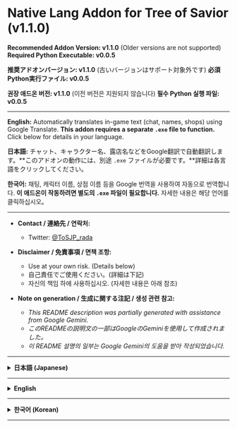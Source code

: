 # Native Lang Addon for Tree of Savior (v1.1.0)

**Recommended Addon Version: v1.1.0** (Older versions are not supported)
**Required Python Executable: v0.0.5**

**推奨アドオンバージョン: v1.1.0** (古いバージョンはサポート対象外です)
**必須Python実行ファイル: v0.0.5**

**권장 애드온 버전: v1.1.0** (이전 버전은 지원되지 않습니다)
**필수 Python 실행 파일: v0.0.5**

---

**English:** Automatically translates in-game text (chat, names, shops) using Google Translate. **This addon requires a separate `.exe` file to function.** Click below for details in your language.

**日本語:** チャット、キャラクター名、露店名などをGoogle翻訳で自動翻訳します。**このアドオンの動作には、別途 `.exe` ファイルが必要です。**詳細は各言語をクリックしてください。

**한국어:** 채팅, 캐릭터 이름, 상점 이름 등을 Google 번역을 사용하여 자동으로 번역합니다. **이 애드온이 작동하려면 별도의 `.exe` 파일이 필요합니다.** 자세한 내용은 해당 언어를 클릭하십시오。

---

*   **Contact / 連絡先 / 연락처:**
    *   Twitter: [@ToSJP_rada](https://twitter.com/ToSJP_rada)

*   **Disclaimer / 免責事項 / 면책 조항:**
    *   Use at your own risk. (Details below)
    *   自己責任でご使用ください。(詳細は下記)
    *   자신의 책임 하에 사용하십시오. (자세한 내용은 아래 참조)

*   **Note on generation / 生成に関する注記 / 생성 관련 참고:**
    *   *This README description was partially generated with assistance from Google Gemini.*
    *   *このREADMEの説明文の一部はGoogleのGeminiを使用して作成されました。*
    *   *이 README 설명의 일부는 Google Gemini의 도움을 받아 작성되었습니다.*

---

<details>
<summary><strong>日本語 (Japanese)</strong></summary>

**推奨アドオンバージョン: v1.1.0** (古いバージョンはサポート対象外です)

チャット、キャラクター名、露店名などをGoogle翻訳で自動翻訳します。

*   **翻訳エンジン:** Google翻訳
*   **必須:** Google Chrome ブラウザのインストール

![キャプチャ241123](https://github.com/user-attachments/assets/ed0fd698-a4d3-4c8f-a84d-a9ec3209c1e2)
![キャプチャ241129](https://github.com/user-attachments/assets/653526e7-98ba-4dd6-9da8-9eed2611e5a5)

### インストールガイド (重要!)

このアドオンは、正しく機能するために外部プログラム (`native_lang-v0.0.5.exe`) が必要です。このプログラムは `.tar` ファイルに含まれています。

1.  **外部プログラムアーカイブのダウンロード:**
    *   リリースページまたはリポジトリから **`native_lang-v0.0.5.tar`** をダウンロードしてください。
    *   **重要:** バージョン `0.0.5` の `.tar` ファイルにのみ必要な外部プログラムが含まれています。**最新のアドオンバージョン (v1.1.0 など) を使用する場合でも、この外部プログラム (v0.0.5の.tar) は必須です。**

2.  **ウイルス対策ソフトの警告:**
    *   ウイルス対策ソフトが `.tar` ファイルまたは展開された `.exe` ファイルを脅威として検出する可能性があります (誤検出)。続行するには、**一時的にウイルス対策ソフトを無効にする**か、除外設定を追加する必要がある場合があります。**自己責任で行ってください。**
    *   ![キャプチャ241130-2](https://github.com/user-attachments/assets/013d1e49-fb82-429d-aa7e-ddb109e5d5a8)

3.  **アーカイブファイルの配置:**
    *   ダウンロードした `native_lang-v0.0.5.tar` ファイルを Tree of Savior の `addons/native_lang/` フォルダ内に配置します。(`native_lang` フォルダが存在しない場合は作成してください。)
    *   例: `C:\Program Files (x86)\Steam\steamapps\common\Tree of Savior (Japanese Ver.)\addons\native_lang\`
    *   (パスは環境によって異なります)
    *   ![キャプチャ241130](https://github.com/user-attachments/assets/987111fc-d0e9-4bef-8b3b-d1b95d81f3c7)

4.  **Tree of Savior を起動:**
    *   ゲームを起動します。アドオンは自動的に `.tar` アーカイブから必要なファイルを展開し（まだ展開されていない場合）、外部翻訳プログラム (`native_lang-v0.0.5.exe`) を最小化状態で起動します。

5.  **アドオンIPFファイルのインストール:**
    *   アドオンマネージャーを使用するか、Tree of Savior の `data` フォルダに配置して、アドオンの **最新バージョン (v1.1.0 推奨)** の `native_lang-xxx.ipf` ファイルをインストールします。**古いバージョンの .ipf ファイルはサポート対象外です。**

**まとめ:** Native Lang を動作させるには、`addons/native_lang/` に正しく配置された **`native_lang-v0.0.5.tar`** と、インストールされた**最新のアドオン `.ipf` ファイル (v1.1.0 推奨)** の両方が必要です。古い `.ipf` バージョンはサポート対象外です。

### 連絡先・サポート

不具合や質問がある場合は、作者にご連絡ください：

*   **Twitter:** [@ToSJP_rada](https://twitter.com/ToSJP_rada)

これは個人プロジェクトであり、サポートには限りがあることに注意してください。自己責任でご使用ください。

*このREADMEの説明文の一部はGoogleのGeminiを使用して作成されました。*

</details>

---

<details>
<summary><strong>English</strong></summary>

**Recommended Addon Version: v1.1.0** (Older versions are not supported)

This addon automatically translates in-game text such as chat messages, character names, and shop titles using Google Translate.

*   **Translation Engine:** Google Translate
*   **Requirement:** Google Chrome browser must be installed on your system.

![Screenshot 1](https://github.com/user-attachments/assets/ed0fd698-a4d3-4c8f-a84d-a9ec3209c1e2)
![Screenshot 2](https://github.com/user-attachments/assets/653526e7-98ba-4dd6-9da8-9eed2611e5a5)

### Installation Guide (Important!)

This addon requires an external program (`native_lang-v0.0.5.exe`) included in the `.tar` file to function correctly.

1.  **Download the External Program Archive:**
    *   Download **`native_lang-v0.0.5.tar`** from the release page or repository.
    *   **Important:** Only version `0.0.5` of the `.tar` file contains the necessary external program. **This external program is required even if you use a newer addon version (like v1.1.0).**

2.  **Antivirus Warning:**
    *   Your antivirus software might flag the `.tar` file or the extracted `.exe` file as a potential threat (false positive). You may need to **temporarily disable your antivirus** or add an exception for the file to proceed. **Do this at your own risk.**
    *   ![Antivirus Example](https://github.com/user-attachments/assets/013d1e49-fb82-429d-aa7e-ddb109e5d5a8)

3.  **Place the Archive File:**
    *   Place the downloaded `native_lang-v0.0.5.tar` file inside your Tree of Savior `addons/native_lang/` folder. (Create the `native_lang` folder if it doesn't exist.)
    *   Example Path: `C:\Program Files (x86)\Steam\steamapps\common\Tree of Savior (Japanese Ver.)\addons\native_lang\`
    *   (The exact path depends on your installation location and game version/region.)
    *   ![File Location](https://github.com/user-attachments/assets/987111fc-d0e9-4bef-8b3b-d1b95d81f3c7)

4.  **Start Tree of Savior:**
    *   Launch the game. The addon should automatically extract the necessary files from the `.tar` archive (if not already extracted) and start the external translation program (`native_lang-v0.0.5.exe`) minimized.

5.  **Install the Addon IPF File:**
    *   Install the **latest version (v1.1.0 recommended)** of the `native_lang-xxx.ipf` file using the Addon Manager or by placing it in your Tree of Savior `data` folder. **Older versions of the .ipf file are not supported.**

**Summary:** You need both the **`native_lang-v0.0.5.tar`** file placed correctly in the `addons/native_lang/` folder AND the **latest addon `.ipf` file (v1.1.0 recommended)** installed for Native Lang to work. Older `.ipf` versions are not supported.

### Contact & Support

If you encounter any issues or have questions, please contact the author:

*   **Twitter:** [@ToSJP_rada](https://twitter.com/ToSJP_rada)

Please note that this is a personal project, and support may be limited. Use at your own risk.

*This README description was partially generated with assistance from Google Gemini.*

</details>

---

<details>
<summary><strong>한국어 (Korean)</strong></summary>

**권장 애드온 버전: v1.1.0** (이전 버전은 지원되지 않습니다)

채팅, 캐릭터 이름, 상점 이름 등을 Google 번역을 사용하여 자동으로 번역합니다.

*   **번역 엔진:** Google 번역
*   **필요 사항:** Google Chrome 브라우저 설치됨

![스크린샷 1](https://github.com/user-attachments/assets/ed0fd698-a4d3-4c8f-a84d-a9ec3209c1e2)
![스크린샷 2](https://github.com/user-attachments/assets/653526e7-98ba-4dd6-9da8-9eed2611e5a5)

### 설치 안내 (중요!)

이 애드온은 올바르게 작동하기 위해 외부 프로그램 (`native_lang-v0.0.5.exe`)이 필요합니다. 이 프로그램은 `.tar` 파일에 포함되어 있습니다.

1.  **외부 프로그램 아카이브 다운로드:**
    *   릴리스 페이지 또는 저장소에서 **`native_lang-v0.0.5.tar`** 파일을 다운로드하십시오.
    *   **중요:** 버전 `0.0.5`의 `.tar` 파일에만 필요한 외부 프로그램이 포함되어 있습니다. **최신 애드온 버전 (v1.1.0 등)을 사용하는 경우에도 이 외부 프로그램 (v0.0.5 .tar)은 필수입니다.**

2.  **백신 경고:**
    *   백신 소프트웨어가 `.tar` 파일 또는 추출된 `.exe` 파일을 위협으로 탐지할 수 있습니다 (오탐지). 계속하려면 **일시적으로 백신을 비활성화**하거나 예외를 추가해야 할 수 있습니다. **자신의 책임 하에 수행하십시오.**
    *   ![백신 예시](https://github.com/user-attachments/assets/013d1e49-fb82-429d-aa7e-ddb109e5d5a8)

3.  **아카이브 파일 배치:**
    *   다운로드한 `native_lang-v0.0.5.tar` 파일을 Tree of Savior의 `addons/native_lang/` 폴더 안에 배치합니다. (`native_lang` 폴더가 없으면 생성하십시오.)
    *   예시 경로: `C:\Program Files (x86)\Steam\steamapps\common\Tree of Savior\addons\native_lang\`
    *   (경로는 환경에 따라 다릅니다)
    *   ![파일 위치](https://github.com/user-attachments/assets/987111fc-d0e9-4bef-8b3b-d1b95d81f3c7)

4.  **Tree of Savior 실행:**
    *   게임을 시작합니다. 애드온은 `.tar` 아카이브에서 필요한 파일을 자동으로 추출하고 (아직 추출되지 않은 경우) 외부 번역 프로그램 (`native_lang-v0.0.5.exe`)을 최소화된 상태로 시작합니다.

5.  **애드온 IPF 파일 설치:**
    *   애드온 관리자를 사용하거나 Tree of Savior의 `data` 폴더에 배치하여 애드온의 **최신 버전 (v1.1.0 권장)** `native_lang-xxx.ipf` 파일을 설치합니다. **이전 버전의 .ipf 파일은 지원되지 않습니다.**

**요약:** Native Lang이 작동하려면 `addons/native_lang/` 폴더에 올바르게 배치된 **`native_lang-v0.0.5.tar`** 파일과 설치된 **최신 애드온 `.ipf` 파일 (v1.1.0 권장)**이 모두 필요합니다. 이전 `.ipf` 버전은 지원되지 않습니다.

### 연락처 및 지원

문제나 질문이 있으시면 제작자에게 문의하십시오：

*   **Twitter:** [@ToSJP_rada](https://twitter.com/ToSJP_rada)

이것은 개인 프로젝트이며 지원이 제한될 수 있음을 유의하십시오. 자신의 책임 하에 사용하십시오.

*이 README 설명의 일부는 Google Gemini의 도움을 받아 작성되었습니다.*

</details>

---